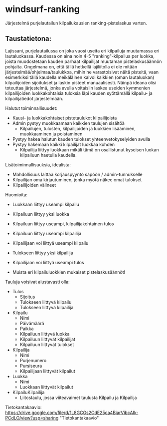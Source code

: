# windsurf-ranking
Järjestelmä purjelautailun kilpailukausien ranking-pistelaskua varten.

## Taustatietona: 
Lajissani, purjelautailussa on joka vuosi useita eri kilpailuja muutamassa eri lautaluokassa. Kaudessa on aina noin 4-5 "ranking"-kilpailua per luokka, joista muodostetaan kauden parhaat kilpailijat muutaman pistelaskusäännön pohjalta. Ongelmana on, että tällä hetkellä lajiliitolla ei ole mitään järjestelmää/ohjelmaa/taulukkoa, mihin he varastoisivat näitä pisteitä, vaan esimerkiksi tällä kaudella meikäläinen kaivoi kaikkien (oman lautaluokan) kilpailijoiden sijoitukset ja laskin pisteet manuaalisesti. Näinpä ideana olisi toteuttaa järjestelmä, jonka avulla voitaisiin laskea useiden kymmenien kilpailijoiden luokkakohtaisia tuloksia läpi kauden syöttämällä kilpailu- ja kilpailijatiedot järjestelmään.

Halutut toiminnallisuudet:
- Kausi- ja luokkakohtaiset pistetaulukot kilpailijoista
- Admin pystyy muokkaamaan kaikkien taulujen sisältöä
	* Kilpailujen, tulosten, kilpailijoiden ja luokkien lisääminen, muokkaaminen ja poistaminen
- Pystyy hakea halutun kauden tulokset yhteenvetokyselyiden avulla
- Pystyy hakemaan kaikki kilpailijat luokkaa kohden
	* Kilpailija liittyy luokkaan mikäli tämä on osallistunut kyseisen luokan kilpailuun haetulla kaudella.


Lisätoiminnallisuuksia, idealista:
- Mahdollisuus laittaa korjauspyyntö säpöön / admin-tunnukselle
- Kilpailijan oma kirjautuminen, jonka myötä näkee omat tulokset
- Kilpailijoiden välineet

Huomioita:
- Luokkaan liittyy useampi kilpailu
- Kilpailuun liittyy yksi luokka
- Kilpailuun liittyy useampi, kilpailijakohtainen tulos
- Kilpailuun liittyy useampi kilpailija
- Kilpailijaan voi liittyä useampi kilpailu
- Tulokseen liittyy yksi kilpailija
- Kilpailijaan voi liittyä useampi tulos

- Muista eri kilpailuluokkien mukaiset pistelaskusäännöt!


Tauluja voisivat alustavasti olla:

- Tulos
	* Sijoitus
	* Tulokseen liittyvä kilpailu
	* Tulokseen liittyvä kilpailija
- Kilpailu
	* Nimi
	* Päivämäärä
	* Paikka
	* Kilpailuun liittyvä luokka
	* Kilpailuun liittyvät kilpailijat
	* Kilpailuun liittyvät tulokset
- Kilpailija
	* Nimi
	* Purjenumero
	* Pursiseura
	* Kilpailijaan liittyvät kilpailut
- Luokka
	* Nimi
	* Luokkaan liittyvät kilpailut
- KilpailuKilpailija
	* Liitostaulu, jossa viiteavaimet taulusta Kilpailu ja Kilpailija

Tietokantakaavio:
https://drive.google.com/file/d/1L8GCGs2CdE25ca4BiarVibcAIk-PCdLO/view?usp=sharing "Tietokantakaavio"
